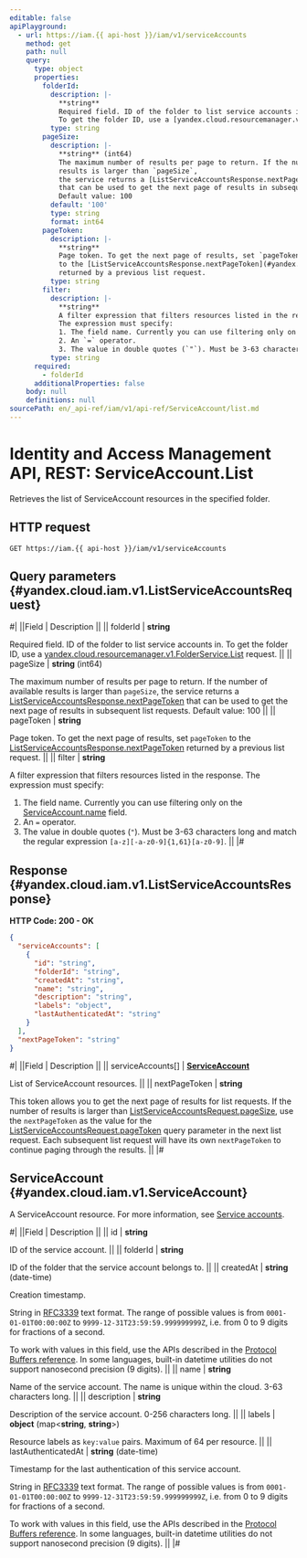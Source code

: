 ```yaml
---
editable: false
apiPlayground:
  - url: https://iam.{{ api-host }}/iam/v1/serviceAccounts
    method: get
    path: null
    query:
      type: object
      properties:
        folderId:
          description: |-
            **string**
            Required field. ID of the folder to list service accounts in.
            To get the folder ID, use a [yandex.cloud.resourcemanager.v1.FolderService.List](/docs/resource-manager/api-ref/Folder/list#List) request.
          type: string
        pageSize:
          description: |-
            **string** (int64)
            The maximum number of results per page to return. If the number of available
            results is larger than `pageSize`,
            the service returns a [ListServiceAccountsResponse.nextPageToken](#yandex.cloud.iam.v1.ListServiceAccountsResponse)
            that can be used to get the next page of results in subsequent list requests.
            Default value: 100
          default: '100'
          type: string
          format: int64
        pageToken:
          description: |-
            **string**
            Page token. To get the next page of results, set `pageToken`
            to the [ListServiceAccountsResponse.nextPageToken](#yandex.cloud.iam.v1.ListServiceAccountsResponse)
            returned by a previous list request.
          type: string
        filter:
          description: |-
            **string**
            A filter expression that filters resources listed in the response.
            The expression must specify:
            1. The field name. Currently you can use filtering only on the [ServiceAccount.name](#yandex.cloud.iam.v1.ServiceAccount) field.
            2. An `=` operator.
            3. The value in double quotes (`"`). Must be 3-63 characters long and match the regular expression `[a-z][-a-z0-9]{1,61}[a-z0-9]`.
          type: string
      required:
        - folderId
      additionalProperties: false
    body: null
    definitions: null
sourcePath: en/_api-ref/iam/v1/api-ref/ServiceAccount/list.md
---
```


# Identity and Access Management API, REST: ServiceAccount.List

Retrieves the list of ServiceAccount resources in the specified folder.

## HTTP request

```
GET https://iam.{{ api-host }}/iam/v1/serviceAccounts
```

## Query parameters {#yandex.cloud.iam.v1.ListServiceAccountsRequest}

#|
||Field | Description ||
|| folderId | **string**

Required field. ID of the folder to list service accounts in.
To get the folder ID, use a [yandex.cloud.resourcemanager.v1.FolderService.List](/docs/resource-manager/api-ref/Folder/list#List) request. ||
|| pageSize | **string** (int64)

The maximum number of results per page to return. If the number of available
results is larger than `pageSize`,
the service returns a [ListServiceAccountsResponse.nextPageToken](#yandex.cloud.iam.v1.ListServiceAccountsResponse)
that can be used to get the next page of results in subsequent list requests.
Default value: 100 ||
|| pageToken | **string**

Page token. To get the next page of results, set `pageToken`
to the [ListServiceAccountsResponse.nextPageToken](#yandex.cloud.iam.v1.ListServiceAccountsResponse)
returned by a previous list request. ||
|| filter | **string**

A filter expression that filters resources listed in the response.
The expression must specify:
1. The field name. Currently you can use filtering only on the [ServiceAccount.name](#yandex.cloud.iam.v1.ServiceAccount) field.
2. An `=` operator.
3. The value in double quotes (`"`). Must be 3-63 characters long and match the regular expression `[a-z][-a-z0-9]{1,61}[a-z0-9]`. ||
|#

## Response {#yandex.cloud.iam.v1.ListServiceAccountsResponse}

**HTTP Code: 200 - OK**

```json
{
  "serviceAccounts": [
    {
      "id": "string",
      "folderId": "string",
      "createdAt": "string",
      "name": "string",
      "description": "string",
      "labels": "object",
      "lastAuthenticatedAt": "string"
    }
  ],
  "nextPageToken": "string"
}
```

#|
||Field | Description ||
|| serviceAccounts[] | **[ServiceAccount](#yandex.cloud.iam.v1.ServiceAccount)**

List of ServiceAccount resources. ||
|| nextPageToken | **string**

This token allows you to get the next page of results for list requests. If the number of results
is larger than [ListServiceAccountsRequest.pageSize](#yandex.cloud.iam.v1.ListServiceAccountsRequest), use
the `nextPageToken` as the value
for the [ListServiceAccountsRequest.pageToken](#yandex.cloud.iam.v1.ListServiceAccountsRequest) query parameter
in the next list request. Each subsequent list request will have its own
`nextPageToken` to continue paging through the results. ||
|#

## ServiceAccount {#yandex.cloud.iam.v1.ServiceAccount}

A ServiceAccount resource. For more information, see [Service accounts](/docs/iam/concepts/users/service-accounts).

#|
||Field | Description ||
|| id | **string**

ID of the service account. ||
|| folderId | **string**

ID of the folder that the service account belongs to. ||
|| createdAt | **string** (date-time)

Creation timestamp.

String in [RFC3339](https://www.ietf.org/rfc/rfc3339.txt) text format. The range of possible values is from
`0001-01-01T00:00:00Z` to `9999-12-31T23:59:59.999999999Z`, i.e. from 0 to 9 digits for fractions of a second.

To work with values in this field, use the APIs described in the
[Protocol Buffers reference](https://developers.google.com/protocol-buffers/docs/reference/overview).
In some languages, built-in datetime utilities do not support nanosecond precision (9 digits). ||
|| name | **string**

Name of the service account.
The name is unique within the cloud. 3-63 characters long. ||
|| description | **string**

Description of the service account. 0-256 characters long. ||
|| labels | **object** (map<**string**, **string**>)

Resource labels as `` key:value `` pairs. Maximum of 64 per resource. ||
|| lastAuthenticatedAt | **string** (date-time)

Timestamp for the last authentication of this service account.

String in [RFC3339](https://www.ietf.org/rfc/rfc3339.txt) text format. The range of possible values is from
`0001-01-01T00:00:00Z` to `9999-12-31T23:59:59.999999999Z`, i.e. from 0 to 9 digits for fractions of a second.

To work with values in this field, use the APIs described in the
[Protocol Buffers reference](https://developers.google.com/protocol-buffers/docs/reference/overview).
In some languages, built-in datetime utilities do not support nanosecond precision (9 digits). ||
|#
